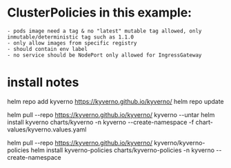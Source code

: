 # ClusterPolicies in this example:
    - pods image need a tag & no "latest" mutable tag allowed, only inmutable/deterministic tag such as 1.1.0
    - only allow images from specific registry
    - should contain env label
    - no service should be NodePort only allowed for IngressGateway

# install notes

helm repo add kyverno https://kyverno.github.io/kyverno/
helm repo update

helm pull --repo https://kyverno.github.io/kyverno/ kyverno  --untar 
helm install kyverno charts/kyverno -n kyverno --create-namespace -f chart-values/kyverno.values.yaml

helm pull --repo https://kyverno.github.io/kyverno/ kyverno/kyverno-policies 
helm install kyverno-policies charts/kyverno-policies -n kyverno --create-namespace
